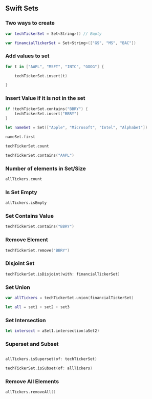##  Swift Sets


### Two ways to create

```swift
var techTickerSet = Set<String>() // Empty

var financialTickerSet = Set<String>(["GS", "MS", "BAC"])


```


### Add values to set

```swift
for t in ["AAPL", "MSFT", "INTC", "GOOG"] {

    techTickerSet.insert(t)

}
```

### Insert Value if it is not in the set

```swift
if !techTickerSet.contains("BBRY") {
    techTickerSet.insert("BBRY")
}
```


```swift
let nameSet = Set(["Apple", "Microsoft", "Intel", "Alphabet"])

nameSet.first

techTickerSet.count

techTickerSet.contains("AAPL")
```


### Number of elements in Set/Size

```swift
allTickers.count
```


### Is Set Empty

```swift
allTickers.isEmpty
```



### Set Contains Value

```swift
techTickerSet.contains("BBRY")
```

### Remove Element

```swift
techTickerSet.remove("BBRY")
```

### Disjoint Set

```swift
techTickerSet.isDisjoint(with: financialTickerSet)
```


### Set Union

```swift
var allTickers = techTickerSet.union(financialTickerSet)

let all = set1 + set2 + set3
```


### Set Intersection

```swift
let intersect = aSet1.intersection(aSet2)
```


### Superset and Subset

```swift

allTickers.isSuperset(of: techTickerSet)

techTickerSet.isSubset(of: allTickers)
```


### Remove All Elements 

```swift
allTickers.removeAll()

```
